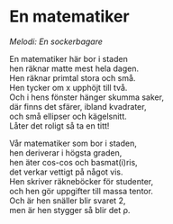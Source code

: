 # En matematiker

_Melodi: En sockerbagare_

En matematiker här bor i staden  
hen räknar matte mest hela dagen.  
Hen räknar primtal stora och små.  
Hen tycker om x upphöjt till två.  
Och i hens fönster hänger skumma saker,  
där finns det sfärer, ibland kvadrater,  
och små ellipser och kägelsnitt.  
Låter det roligt så ta en titt!

Vår matematiker som bor i staden,  
hen deriverar i högsta graden,  
hen äter cos-cos och basmat(i)ris,  
det verkar vettigt på något vis.  
Hen skriver räkneböcker för studenter,  
och hen gör uppgifter till massa tentor.  
Och är hen snäller blir svaret 2,  
men är hen stygger så blir det ρ.
